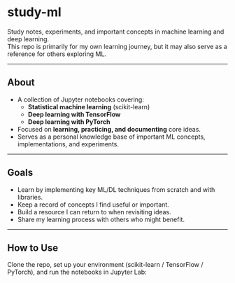 # study-ml

Study notes, experiments, and important concepts in machine learning and deep learning.  
This repo is primarily for my own learning journey, but it may also serve as a reference for others exploring ML.

---

## About

- A collection of Jupyter notebooks covering:
  - **Statistical machine learning** (scikit-learn)
  - **Deep learning with TensorFlow**
  - **Deep learning with PyTorch**
- Focused on **learning, practicing, and documenting** core ideas.
- Serves as a personal knowledge base of important ML concepts, implementations, and experiments.

---

## Goals

- Learn by implementing key ML/DL techniques from scratch and with libraries.
- Keep a record of concepts I find useful or important.
- Build a resource I can return to when revisiting ideas.
- Share my learning process with others who might benefit.

---

## How to Use

Clone the repo, set up your environment (scikit-learn / TensorFlow / PyTorch), and run the notebooks in Jupyter Lab:

